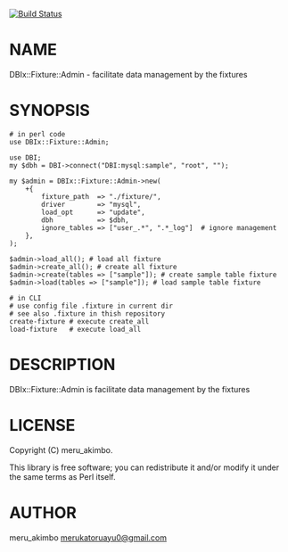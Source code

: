 [![Build Status](https://travis-ci.org/meru-akimbo/DBIx-Fixture-Admin.svg?branch=master)](https://travis-ci.org/meru-akimbo/DBIx-Fixture-Admin)

# NAME

DBIx::Fixture::Admin - facilitate data management by the fixtures

# SYNOPSIS

    # in perl code
    use DBIx::Fixture::Admin;

    use DBI;
    my $dbh = DBI->connect("DBI:mysql:sample", "root", "");

    my $admin = DBIx::Fixture::Admin->new(
        +{
            fixture_path  => "./fixture/",
            driver        => "mysql",
            load_opt      => "update",
            dbh           => $dbh,
            ignore_tables => ["user_.*", ".*_log"]  # ignore management
        },
    );

    $admin->load_all(); # load all fixture
    $admin->create_all(); # create all fixture
    $admin->create(tables => ["sample"]); # create sample table fixture
    $admin->load(tables => ["sample"]); # load sample table fixture

    # in CLI
    # use config file .fixture in current dir
    # see also .fixture in thish repository
    create-fixture # execute create_all
    load-fixture   # execute load_all

# DESCRIPTION

DBIx::Fixture::Admin is facilitate data management by the fixtures

# LICENSE

Copyright (C) meru\_akimbo.

This library is free software; you can redistribute it and/or modify
it under the same terms as Perl itself.

# AUTHOR

meru\_akimbo <merukatoruayu0@gmail.com>
